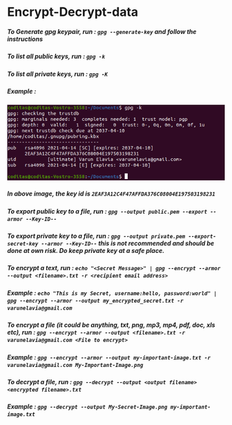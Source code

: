 # Encrypt-Decrypt-data

##### To Generate gpg keypair, run : `gpg --generate-key` and follow the instructions

##### To list all public keys, run : `gpg -k`

##### To list all private keys, run : `gpg -K`


##### Example : 
![](https://raw.githubusercontent.com/varunelavia/Encrypt-Decrypt-data/main/Key-List-v2.png)

##### In above image, the key id is `2EAF3A12C4F47AFFDA376C08004E197503198231`

##### To export public key to a file, run : `gpg --output public.pem --export --armor --Key-ID--`

##### To export private key to a file, run : `gpg --output private.pem --export-secret-key --armor --Key-ID--` this is not recommended and should be done at own risk. Do keep private key at a safe place.

##### To encrypt a text, run : `echo "<Secret Message>" | gpg --encrypt --armor --output <filename>.txt -r <recipient email address>`
##### Example : `echo "This is my Secret, username:hello, password:world" | gpg --encrypt --armor --output my_encrypted_secret.txt -r varunelavia@gmail.com`

##### To encrypt a file (it could be anything, txt, png, mp3, mp4, pdf, doc, xls etc), run : `gpg --encrypt --armor --output <filename>.txt -r varunelavia@gmail.com <File to encrypt>`
##### Example : `gpg --encrypt --armor --output my-important-image.txt -r varunelavia@gmail.com My-Important-Image.png`

##### To decrypt a file, run : `gpg --decrypt --output <output filename> <encrypted filename>.txt`

##### Example : `gpg --decrypt --output My-Secret-Image.png my-important-image.txt`
